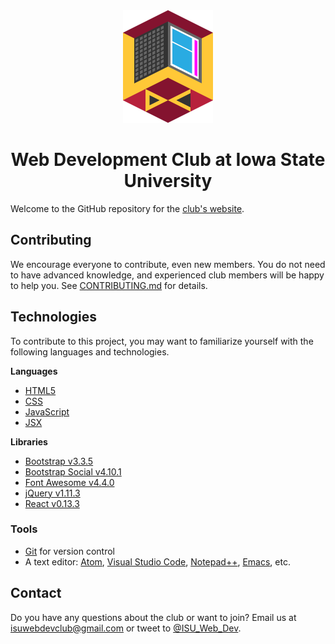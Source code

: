<div align="center">
  <img src="https://raw.githubusercontent.com/ISU-WebDevClub/club-website/master/_images/wdc-logo.png" width="144" height="180">

  <h1>Web Development Club at Iowa State University</h1>
</div>

Welcome to the GitHub repository for the [club's website](http://webdev.stuorg.iastate.edu).

## Contributing

We encourage everyone to contribute, even new members. You do not need to have advanced knowledge, and experienced club members will be happy to help you. See [CONTRIBUTING.md](https://github.com/ISU-WebDevClub/club-website/blob/master/CONTRIBUTING.md) for details.

## Technologies

To contribute to this project, you may want to familiarize yourself with the following languages and technologies.

**Languages**

- [HTML5](https://developer.mozilla.org/en-US/docs/Web/HTML)
- [CSS](https://developer.mozilla.org/en-US/docs/Web/CSS)
- [JavaScript](https://developer.mozilla.org/en-US/docs/Web/JavaScript)
- [JSX](https://reactjs.org/docs/jsx-in-depth.html)

**Libraries**

- [Bootstrap v3.3.5](https://getbootstrap.com/docs/3.3/)
- [Bootstrap Social v4.10.1](http://lipis.github.io/bootstrap-social/)
- [Font Awesome v4.4.0](https://fontawesome.com/v4.7.0/)
- [jQuery v1.11.3](https://jquery.com/)
- [React v0.13.3](https://reactjs.org/tutorial/tutorial.html)

### Tools

- [Git](https://try.github.io/) for version control
- A text editor: [Atom](https://atom.io/), [Visual Studio Code](https://github.com/Microsoft/vscode), [Notepad++](https://notepad-plus-plus.org/), [Emacs](https://www.gnu.org/software/emacs/), etc.

## Contact

Do you have any questions about the club or want to join? Email us at isuwebdevclub@gmail.com or tweet to [@ISU_Web_Dev](https://twitter.com/ISU_Web_Dev).
